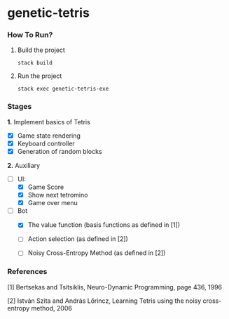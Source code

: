 # genetic-tetris

### How To Run?
1. Build the project
    ```
    stack build
    ```
2. Run the project
    ```
    stack exec genetic-tetris-exe
    ```

### Stages

**1.** Implement basics of Tetris
- [X] Game state rendering
- [X] Keyboard controller
- [X] Generation of random blocks

**2.** Auxiliary
- [ ] UI:
  - [X] Game Score
  - [X] Show next tetromino
  - [X] Game over menu
- [ ] Bot
  - [X] The value function (basis functions as defined in [1])
  - [ ] Action selection (as defined in [2])
  - [ ] Noisy Cross-Entropy Method (as defined in [2])
  
  
### References
[1] Bertsekas and Tsitsiklis, Neuro-Dynamic Programming, page 436, 1996

[2] István Szita and András Lőrincz, Learning Tetris using the noisy cross-entropy method, 2006
